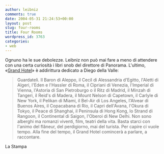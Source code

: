 ```yaml
---
author: leibniz
comments: true
date: 2004-05-31 21:24:53+00:00
layout: post
slug: four-rooms
title: Four Rooms
wordpress_id: 3763
categories:
- web
---
```


Ognuno ha le sue debolezze. Leibniz non può mai fare a meno di attendere con una certa curiosità i libri snob del direttore di Panorama. L'ultimo, «[Grand Hotel](http://www.lastampa.it/_web/_RUBRICHE/Libri/default_articolo.asp)» è addirittura dedicato a Diego della Valle: 


> Guardateli. Il Baron di Aleppo, il Cecil di Alessandria d'Egitto, l'Aletti di Algeri, l'Eden e l'Hassler di Roma, il Cipriani di Venezia, l'Imperial di Vienna, l'Astoria di San Pietroburgo o il Ritz di Madrid, il Minzah di Tangeri, il Reid's di Madera, il Mount Nelson di Capetown, il Carlyle di New York, il Pelikan di Miami, il Bel-Air di Los Angeles, l'Alvear di Buenos Aires, il Copacabana di Rio, il Capri dell'Avana, l'Okura di Tokyo, il Peace di Shanghai, il Peninsula di Hong Kong, lo Strand di Rangoon, il Continental di Saigon, l'Oberoi di New Delhi. Non sono alberghi ma romanzi viventi, film, teatri della vita. Basta starci con l'animo del flâneur, del perdigiorno, mai del turista. Per capire ci vuole tempo. Alla fine del tempo, il Grand Hotel comincerà a parlare, a raccontare.


La Stampa
